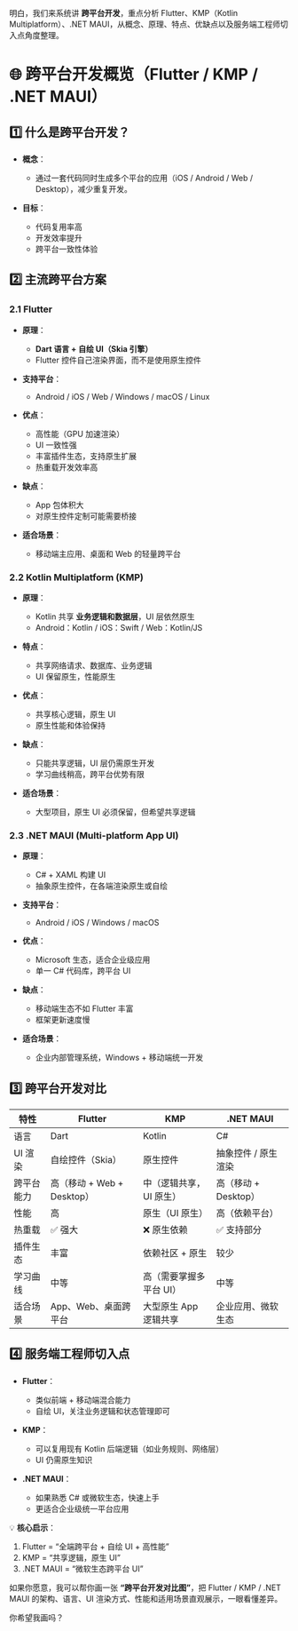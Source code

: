 明白，我们来系统讲 **跨平台开发**，重点分析 Flutter、KMP（Kotlin Multiplatform）、.NET MAUI，从概念、原理、特点、优缺点以及服务端工程师切入点角度整理。

# 🌐 跨平台开发概览（Flutter / KMP / .NET MAUI）

## 1️⃣ 什么是跨平台开发？

* **概念**：

    * 通过一套代码同时生成多个平台的应用（iOS / Android / Web / Desktop），减少重复开发。
* **目标**：

    * 代码复用率高
    * 开发效率提升
    * 跨平台一致性体验

## 2️⃣ 主流跨平台方案

### 2.1 Flutter

* **原理**：

    * **Dart 语言 + 自绘 UI（Skia 引擎）**
    * Flutter 控件自己渲染界面，而不是使用原生控件
* **支持平台**：

    * Android / iOS / Web / Windows / macOS / Linux
* **优点**：

    * 高性能（GPU 加速渲染）
    * UI 一致性强
    * 丰富插件生态，支持原生扩展
    * 热重载开发效率高
* **缺点**：

    * App 包体积大
    * 对原生控件定制可能需要桥接
* **适合场景**：

    * 移动端主应用、桌面和 Web 的轻量跨平台

### 2.2 Kotlin Multiplatform (KMP)

* **原理**：

    * Kotlin 共享 **业务逻辑和数据层**，UI 层依然原生
    * Android：Kotlin / iOS：Swift / Web：Kotlin/JS
* **特点**：

    * 共享网络请求、数据库、业务逻辑
    * UI 保留原生，性能原生
* **优点**：

    * 共享核心逻辑，原生 UI
    * 原生性能和体验保持
* **缺点**：

    * 只能共享逻辑，UI 层仍需原生开发
    * 学习曲线稍高，跨平台优势有限
* **适合场景**：

    * 大型项目，原生 UI 必须保留，但希望共享逻辑

### 2.3 .NET MAUI (Multi-platform App UI)

* **原理**：

    * C# + XAML 构建 UI
    * 抽象原生控件，在各端渲染原生或自绘
* **支持平台**：

    * Android / iOS / Windows / macOS
* **优点**：

    * Microsoft 生态，适合企业级应用
    * 单一 C# 代码库，跨平台 UI
* **缺点**：

    * 移动端生态不如 Flutter 丰富
    * 框架更新速度慢
* **适合场景**：

    * 企业内部管理系统，Windows + 移动端统一开发

## 3️⃣ 跨平台开发对比

| 特性    | Flutter               | KMP           | .NET MAUI       |
| ----- | --------------------- | ------------- | --------------- |
| 语言    | Dart                  | Kotlin        | C#              |
| UI 渲染 | 自绘控件（Skia）            | 原生控件          | 抽象控件 / 原生渲染     |
| 跨平台能力 | 高（移动 + Web + Desktop） | 中（逻辑共享，UI 原生） | 高（移动 + Desktop） |
| 性能    | 高                     | 原生（UI 原生）     | 高（依赖平台）         |
| 热重载   | ✅ 强大                  | ❌ 原生依赖        | ✅ 支持部分          |
| 插件生态  | 丰富                    | 依赖社区 + 原生     | 较少              |
| 学习曲线  | 中等                    | 高（需要掌握多平台 UI） | 中等              |
| 适合场景  | App、Web、桌面跨平台         | 大型原生 App 逻辑共享 | 企业应用、微软生态       |

## 4️⃣ 服务端工程师切入点

* **Flutter**：

    * 类似前端 + 移动端混合能力
    * 自绘 UI，关注业务逻辑和状态管理即可
* **KMP**：

    * 可以复用现有 Kotlin 后端逻辑（如业务规则、网络层）
    * UI 仍需原生知识
* **.NET MAUI**：

    * 如果熟悉 C# 或微软生态，快速上手
    * 更适合企业级统一平台应用

💡 **核心启示**：

1. Flutter = “全端跨平台 + 自绘 UI + 高性能”
2. KMP = “共享逻辑，原生 UI”
3. .NET MAUI = “微软生态跨平台 UI”

如果你愿意，我可以帮你画一张 **“跨平台开发对比图”**，把 Flutter / KMP / .NET MAUI 的架构、语言、UI 渲染方式、性能和适用场景直观展示，一眼看懂差异。

你希望我画吗？

